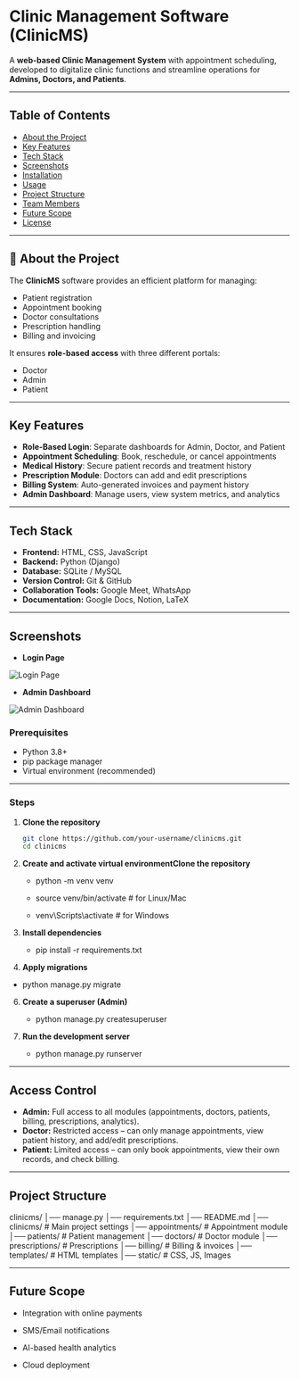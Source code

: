 #  Clinic Management Software (ClinicMS)

A **web-based Clinic Management System** with appointment scheduling, developed to digitalize clinic functions and streamline operations for **Admins, Doctors, and Patients**.

---

##  Table of Contents
- [About the Project](#-about-the-project)
- [Key Features](#-key-features)
- [Tech Stack](#-tech-stack)
- [Screenshots](#-screenshots)
- [Installation](#-installation)
- [Usage](#-usage)
- [Project Structure](#-project-structure)
- [Team Members](#-team-members)
- [Future Scope](#-future-scope)
- [License](#-license)

---

## 📖 About the Project
The **ClinicMS** software provides an efficient platform for managing:
- Patient registration
- Appointment booking
- Doctor consultations
- Prescription handling
- Billing and invoicing  

It ensures **role-based access** with three different portals:
-  Doctor  
-  Admin  
-  Patient  

---

##  Key Features
-  **Role-Based Login**: Separate dashboards for Admin, Doctor, and Patient  
-  **Appointment Scheduling**: Book, reschedule, or cancel appointments  
-  **Medical History**: Secure patient records and treatment history  
-  **Prescription Module**: Doctors can add and edit prescriptions  
-  **Billing System**: Auto-generated invoices and payment history  
-  **Admin Dashboard**: Manage users, view system metrics, and analytics  

---

##  Tech Stack
- **Frontend:** HTML, CSS, JavaScript  
- **Backend:** Python (Django)  
- **Database:** SQLite / MySQL  
- **Version Control:** Git & GitHub  
- **Collaboration Tools:** Google Meet, WhatsApp  
- **Documentation:** Google Docs, Notion, LaTeX  

---

##  Screenshots
  
- **Login Page**

![Login Page]()  

- **Admin Dashboard**

![Admin Dashboard]()  


### Prerequisites

- Python 3.8+
- pip package manager
- Virtual environment (recommended)  

---
### Steps

1. **Clone the repository**
   ```bash
   git clone https://github.com/your-username/clinicms.git
   cd clinicms

2. **Create and activate virtual environmentClone the repository**
   
    - python -m venv venv

    - source venv/bin/activate   # for Linux/Mac

    - venv\Scripts\activate      # for Windows

4. **Install dependencies**

   - pip install -r requirements.txt

 4. **Apply migrations**

    
   - python manage.py migrate

 6. **Create a superuser (Admin)**
    
    - python manage.py createsuperuser
    
8. **Run the development server**
   
    -  python manage.py runserver

---
##  Access Control
- **Admin:** Full access to all modules (appointments, doctors, patients, billing, prescriptions, analytics).  
- **Doctor:** Restricted access – can only manage appointments, view patient history, and add/edit prescriptions.  
- **Patient:** Limited access – can only book appointments, view their own records, and check billing.  

---
## Project Structure
clinicms/
│── manage.py
│── requirements.txt
│── README.md
│── clinicms/         # Main project settings
│── appointments/     # Appointment module
│── patients/         # Patient management
│── doctors/          # Doctor module
│── prescriptions/    # Prescriptions
│── billing/          # Billing & invoices
│── templates/        # HTML templates
│── static/           # CSS, JS, Images

---
## **Future Scope**

- Integration with online payments

- SMS/Email notifications

- AI-based health analytics

- Cloud deployment

